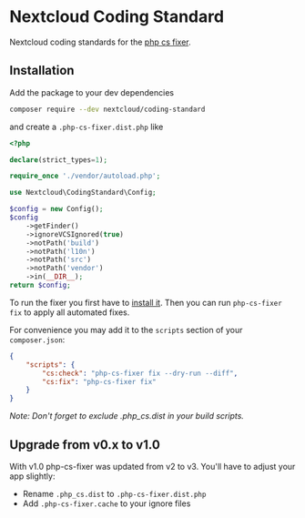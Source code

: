 # Nextcloud Coding Standard

Nextcloud coding standards for the [php cs fixer](https://github.com/FriendsOfPHP/PHP-CS-Fixer).

## Installation

Add the package to your dev dependencies

```bash
composer require --dev nextcloud/coding-standard
```

and create a `.php-cs-fixer.dist.php` like

```php
<?php

declare(strict_types=1);

require_once './vendor/autoload.php';

use Nextcloud\CodingStandard\Config;

$config = new Config();
$config
	->getFinder()
	->ignoreVCSIgnored(true)
	->notPath('build')
	->notPath('l10n')
	->notPath('src')
	->notPath('vendor')
	->in(__DIR__);
return $config;
```

To run the fixer you first have to [install it](https://github.com/FriendsOfPhp/PHP-CS-Fixer#installation). Then you can run `php-cs-fixer fix` to apply all automated fixes.

For convenience you may add it to the `scripts` section of your `composer.json`:

```json
{
    "scripts": {
        "cs:check": "php-cs-fixer fix --dry-run --diff",
        "cs:fix": "php-cs-fixer fix"
    }
}
```

*Note: Don't forget to exclude .php_cs.dist in your build scripts.*

## Upgrade from v0.x to v1.0

With v1.0 php-cs-fixer was updated from v2 to v3. You'll have to adjust your app slightly:

* Rename `.php_cs.dist` to `.php-cs-fixer.dist.php`
* Add `.php-cs-fixer.cache` to your ignore files
